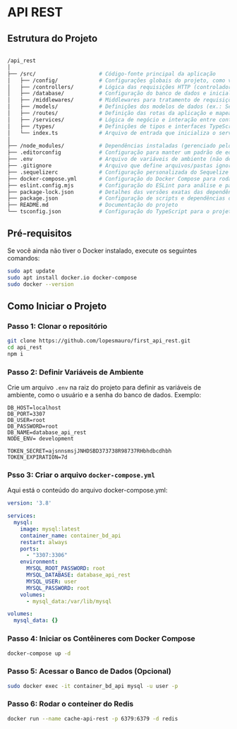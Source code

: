 # API REST


## Estrutura do Projeto

```bash

/api_rest
│
├── /src/                    # Código-fonte principal da aplicação
│   ├── /config/             # Configurações globais do projeto, como variáveis de ambiente e inicialização
│   ├── /controllers/        # Lógica das requisições HTTP (controladores para cada rota)
│   ├── /database/           # Configuração do banco de dados e inicialização (ex.: conexão Sequelize ou Prisma)
│   ├── /middlewares/        # Middlewares para tratamento de requisições, autenticação, validação, etc.
│   ├── /models/             # Definições dos modelos de dados (ex.: Sequelize ou Mongoose)
│   ├── /routes/             # Definição das rotas da aplicação e mapeamento para os controladores
│   ├── /services/           # Lógica de negócio e interação entre controladores e modelos
│   ├── /types/              # Definições de tipos e interfaces TypeScript
│   └── index.ts             # Arquivo de entrada que inicializa o servidor
│
├── /node_modules/           # Dependências instaladas (gerenciado pelo npm ou yarn)
├── .editorconfig            # Configuração para manter um padrão de editor de código
├── .env                     # Arquivo de variáveis de ambiente (não deve ser versionado)
├── .gitignore               # Arquivo que define arquivos/pastas ignorados pelo Git
├── .sequelizerc             # Configuração personalizada do Sequelize CLI
├── docker-compose.yml       # Configuração do Docker Compose para rodar a aplicação e serviços (ex.: banco de dados)
├── eslint.config.mjs        # Configuração do ESLint para análise e padronização de código
├── package-lock.json        # Detalhes das versões exatas das dependências
├── package.json             # Configuração de scripts e dependências do projeto
├── README.md                # Documentação do projeto
└── tsconfig.json            # Configuração do TypeScript para o projeto

```

## Pré-requisitos

Se você ainda não tiver o Docker instalado, execute os seguintes comandos:

```bash
sudo apt update
sudo apt install docker.io docker-compose
sudo docker --version
```

## Como Iniciar o Projeto

### Passo 1: Clonar o repositório

```bash
git clone https://github.com/lopesmauro/first_api_rest.git
cd api_rest
npm i
```

### Passo 2: Definir Variáveis de Ambiente

Crie um arquivo `.env` na raiz do projeto para definir as variáveis de ambiente, como o usuário e a senha do banco de dados. Exemplo:

```env
DB_HOST=localhost
DB_PORT=3307
DB_USER=root
DB_PASSWORD=root
DB_NAME=database_api_rest
NODE_ENV= development

TOKEN_SECRET=ajsnnsmsjJNHDSBD373738R98737RHbhdbcdhbh
TOKEN_EXPIRATION=7d
```

### Psso 3: Criar o arquivo `docker-compose.yml`

Aqui está o conteúdo do arquivo docker-compose.yml:

```yaml
version: '3.8'

services:
  mysql:
    image: mysql:latest
    container_name: container_bd_api
    restart: always
    ports:
      - "3307:3306"
    environment:
      MYSQL_ROOT_PASSWORD: root
      MYSQL_DATABASE: database_api_rest
      MYSQL_USER: user
      MYSQL_PASSWORD: root
    volumes:
      - mysql_data:/var/lib/mysql

volumes:
  mysql_data: {}
```

### Passo 4: Iniciar os Contêineres com Docker Compose

```bash
docker-compose up -d
```

### Passo 5: Acessar o Banco de Dados (Opcional)

```bash
sudo docker exec -it container_bd_api mysql -u user -p
```
### Passo 6: Rodar o conteiner do Redis

```bash
docker run --name cache-api-rest -p 6379:6379 -d redis
```
